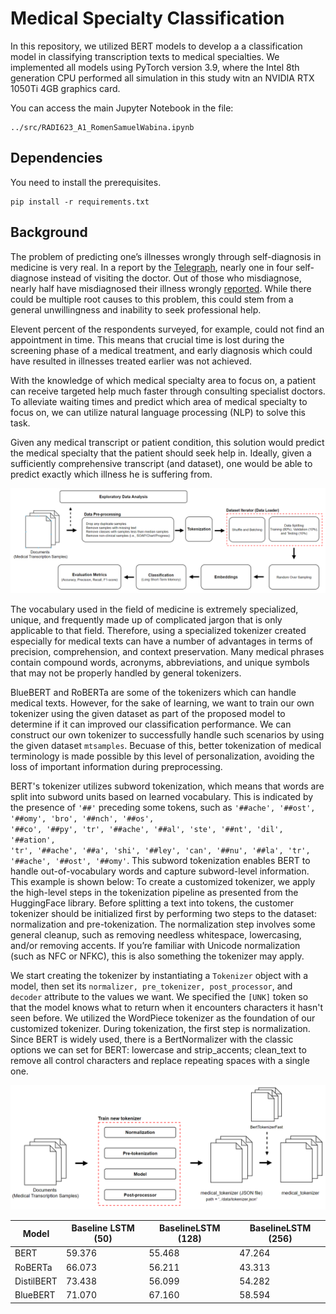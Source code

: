 # Medical Specialty Classification
In this repository, we utilized BERT models to develop a a classification model in classifying transcription texts to medical specialties. We implemented all models using PyTorch version 3.9, where the Intel 8th generation CPU performed all simulation in this study witn an NVIDIA RTX 1050Ti 4GB graphics card.

You can access the main Jupyter Notebook in the file:
```
../src/RADI623_A1_RomenSamuelWabina.ipynb
```

## Dependencies
You need to install the prerequisites.
```
pip install -r requirements.txt
```

## Background

The problem of predicting one’s illnesses wrongly through self-diagnosis in medicine is very real. In a report by the [Telegraph](https://www.telegraph.co.uk/news/health/news/11760658/One-in-four-self-diagnose-on-the-internet-instead-of-visiting-the-doctor.html), nearly one in four self-diagnose instead of visiting the doctor. Out of those who misdiagnose, nearly half have misdiagnosed their illness wrongly [reported](https://bigthink.com/health/self-diagnosis/). While there could be multiple root causes to this problem, this could stem from a general unwillingness and inability to seek professional help.

Elevent percent of the respondents surveyed, for example, could not find an appointment in time. This means that crucial time is lost during the screening phase of a medical treatment, and early diagnosis which could have resulted in illnesses treated earlier was not achieved.

With the knowledge of which medical specialty area to focus on, a patient can receive targeted help much faster through consulting specialist doctors. To alleviate waiting times and predict which area of medical specialty to focus on, we can utilize natural language processing (NLP) to solve this task.

Given any medical transcript or patient condition, this solution would predict the medical specialty that the patient should seek help in. Ideally, given a sufficiently comprehensive transcript (and dataset), one would be able to predict exactly which illness he is suffering from.


<center>
<img src = "/figures/framework_final.PNG" width = "808"/>
</center>

The vocabulary used in the field of medicine is extremely specialized, unique, and frequently made up of complicated jargon that is only applicable to that field. Therefore, using a specialized tokenizer created especially for medical texts can have a number of advantages in terms of precision, comprehension, and context preservation. Many medical phrases contain compound words, acronyms, abbreviations, and unique symbols that may not be properly handled by general tokenizers. 

BlueBERT and RoBERTa are some of the tokenizers which can handle medical texts. However, for the sake of learning, we want to train our own tokenizer using the given dataset as part of the proposed model to determine if it can improved our classification performance. We can construct our own tokenizer to successfully handle such scenarios by using the given dataset <code>mtsamples</code>. Becuase of this, better tokenization of medical terminology is made possible by this level of personalization, avoiding the loss of important information during preprocessing. 

BERT's tokenizer utilizes subword tokenization, which means that words are split into subword units based on learned vocabulary. This is indicated by the presence of <code>'##'</code> preceding some tokens, such as <code>'##ache', '##ost', '##omy', 'bro', '##nch', '##os', '##co', '##py', 'tr', '##ache', '##al', 'ste', '##nt', 'dil', '##ation', 'tr', '##ache', '##a', 'shi', '##ley', 'can', '##nu', '##la', 'tr', '##ache', '##ost', '##omy'</code>. This subword tokenization enables BERT to handle out-of-vocabulary words and capture subword-level information. This example is shown below:
To create a customized tokenizer, we apply the high-level steps in the tokenization pipeline as presented from the HuggingFace library. Before splitting a text into tokens, the customer tokenizer should be initialized first by performing two steps to the dataset: normalization and pre-tokenization. The normalization step involves some general cleanup, such as removing needless whitespace, lowercasing, and/or removing accents. If you’re familiar with Unicode normalization (such as NFC or NFKC), this is also something the tokenizer may apply.

We start creating the tokenizer by instantiating a <code>Tokenizer</code> object with a model, then set its <code>normalizer, pre_tokenizer, post_processor</code>, and <code>decoder</code> attribute to the values we want. We specified the <code>[UNK]</code> token so that the model knows what to return when it encounters characters it hasn't seen before. We utilized the WordPiece tokenizer as the foundation of our customized tokenizer. During tokenization, the first step is normalization. Since BERT is widely used, there is a BertNormalizer with the classic options we can set for BERT: lowercase and strip_accents; clean_text to remove all control characters and replace repeating spaces with a single one.

<center>
<img src = "/figures/medical_tokenizer.PNG" width = "808"/>
</center>

|   Model        | Baseline LSTM (50) | BaselineLSTM (128) | BaselineLSTM (256) |
|----------------|--------------------|--------------------|--------------------|
|   BERT         |  59.376            | 55.468             | 47.264             |
|   RoBERTa      |  66.073            | 56.211             | 43.313             |
|   DistilBERT   |  73.438            | 56.099             | 54.282             |
|   BlueBERT     |  71.070            | 67.160             | 58.594             |

